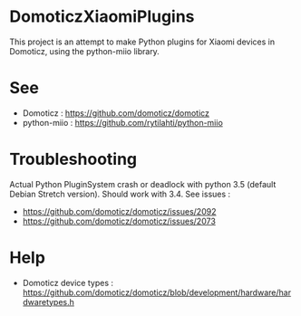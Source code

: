 # DomoticzXiaomiPlugins

This project is an attempt to make Python plugins for Xiaomi devices in Domoticz, using the python-miio library.

# See

- Domoticz : https://github.com/domoticz/domoticz
- python-miio : https://github.com/rytilahti/python-miio

# Troubleshooting

Actual Python PluginSystem crash or deadlock with python 3.5 (default Debian Stretch version).
Should work with 3.4.
See issues :
- https://github.com/domoticz/domoticz/issues/2092
- https://github.com/domoticz/domoticz/issues/2073

# Help

- Domoticz device types : https://github.com/domoticz/domoticz/blob/development/hardware/hardwaretypes.h
